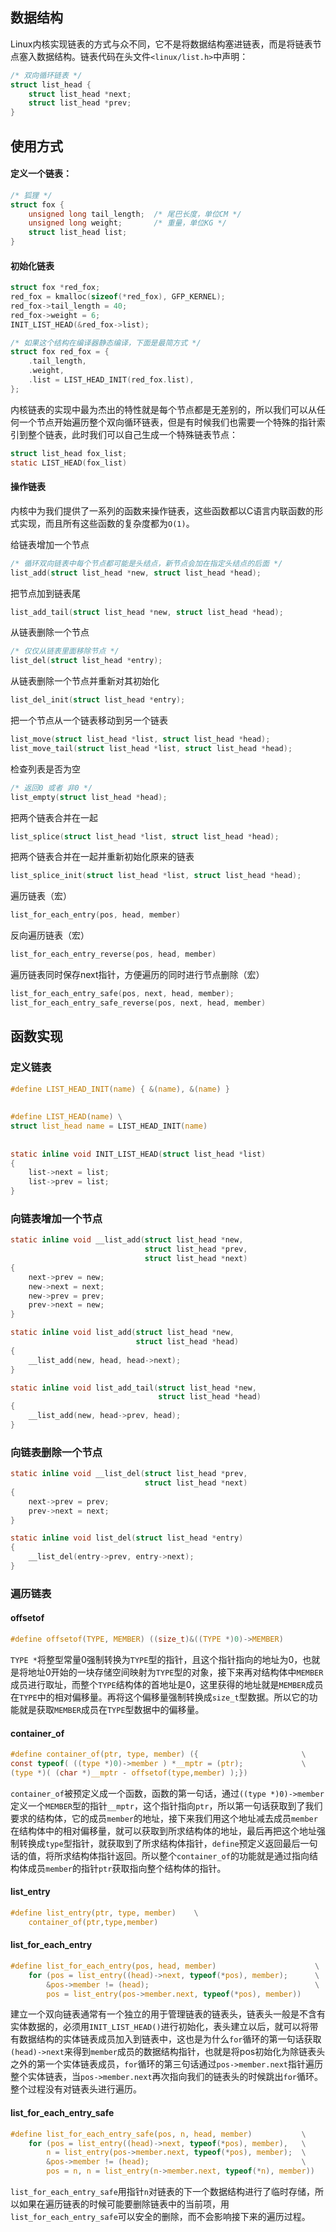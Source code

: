 ## 数据结构
Linux内核实现链表的方式与众不同，它不是将数据结构塞进链表，而是将链表节点塞入数据结构。链表代码在头文件`<linux/list.h>`中声明：
```c
/* 双向循环链表 */
struct list_head {
    struct list_head *next;
    struct list_head *prev;
}
```

## 使用方式
#### 定义一个链表：
```c
/* 狐狸 */
struct fox {
    unsigned long tail_length; 	/* 尾巴长度，单位CM */
    unsigned long weight; 		/* 重量，单位KG */
    struct list_head list;
}
```

#### 初始化链表
```c
struct fox *red_fox;
red_fox = kmalloc(sizeof(*red_fox), GFP_KERNEL);
red_fox->tail_length = 40;
red_fox->weight = 6;
INIT_LIST_HEAD(&red_fox->list);

/* 如果这个结构在编译器静态编译，下面是最简方式 */
struct fox red_fox = {
    .tail_length,
    .weight,
    .list = LIST_HEAD_INIT(red_fox.list),
};
```

内核链表的实现中最为杰出的特性就是每个节点都是无差别的，所以我们可以从任何一个节点开始遍历整个双向循环链表，但是有时候我们也需要一个特殊的指针索引到整个链表，此时我们可以自己生成一个特殊链表节点：

```C
struct list_head fox_list;
static LIST_HEAD(fox_list)
```

#### 操作链表
内核中为我们提供了一系列的函数来操作链表，这些函数都以C语言内联函数的形式实现，而且所有这些函数的复杂度都为`O(1)`。

给链表增加一个节点
```C
/* 循环双向链表中每个节点都可能是头结点，新节点会加在指定头结点的后面 */
list_add(struct list_head *new, struct list_head *head);
```

把节点加到链表尾
```C
list_add_tail(struct list_head *new, struct list_head *head);
```

从链表删除一个节点
```C
/* 仅仅从链表里面移除节点 */
list_del(struct list_head *entry);
```

从链表删除一个节点并重新对其初始化
```C
list_del_init(struct list_head *entry);
```

把一个节点从一个链表移动到另一个链表
```C
list_move(struct list_head *list, struct list_head *head);
list_move_tail(struct list_head *list, struct list_head *head);
```

检查列表是否为空
```C
/* 返回0 或者 非0 */
list_empty(struct list_head *head);
```

把两个链表合并在一起
```C
list_splice(struct list_head *list, struct list_head *head);
```

把两个链表合并在一起并重新初始化原来的链表
```C
list_splice_init(struct list_head *list, struct list_head *head);
```

遍历链表（宏）
```C
list_for_each_entry(pos, head, member)
```

反向遍历链表（宏）
```C
list_for_each_entry_reverse(pos, head, member)
```

遍历链表同时保存next指针，方便遍历的同时进行节点删除（宏）
```C
list_for_each_entry_safe(pos, next, head, member);
list_for_each_entry_safe_reverse(pos, next, head, member)
```

## 函数实现

### 定义链表
```C
#define LIST_HEAD_INIT(name) { &(name), &(name) }
 
 
#define LIST_HEAD(name) \
struct list_head name = LIST_HEAD_INIT(name)
 
 
static inline void INIT_LIST_HEAD(struct list_head *list)
{
    list->next = list;
    list->prev = list;
}
```

### 向链表增加一个节点
```C
static inline void __list_add(struct list_head *new,
                              struct list_head *prev, 
                              struct list_head *next)
{
    next->prev = new;
    new->next = next;
    new->prev = prev;
    prev->next = new;
}

static inline void list_add(struct list_head *new, 
                            struct list_head *head)
{
    __list_add(new, head, head->next);
}

static inline void list_add_tail(struct list_head *new, 
                                 struct list_head *head)
{
    __list_add(new, head->prev, head);
}
```

### 向链表删除一个节点
```C
static inline void __list_del(struct list_head *prev, 
                              struct list_head *next)
{
	next->prev = prev;
	prev->next = next;
}

static inline void list_del(struct list_head *entry)
{
	__list_del(entry->prev, entry->next);
} 
```

### 遍历链表
#### offsetof

```C
#define offsetof(TYPE, MEMBER) ((size_t)&((TYPE *)0)->MEMBER)
```

`TYPE *`将整型常量0强制转换为`TYPE`型的指针，且这个指针指向的地址为0，也就是将地址0开始的一块存储空间映射为`TYPE`型的对象，接下来再对结构体中`MEMBER`成员进行取址，而整个`TYPE`结构体的首地址是0，这里获得的地址就是`MEMBER`成员在`TYPE`中的相对偏移量。再将这个偏移量强制转换成`size_t`型数据。所以它的功能就是获取`MEMBER`成员在`TYPE`型数据中的偏移量。

#### container_of

```C
#define container_of(ptr, type, member) ({                       \
const typeof( ((type *)0)->member ) *__mptr = (ptr);             \
(type *)( (char *)__mptr - offsetof(type,member) );})
```

`container_of`被预定义成一个函数，函数的第一句话，通过`((type *)0)->member`定义一个`MEMBER`型的指针`__mptr`，这个指针指向`ptr`，所以第一句话获取到了我们要求的结构体，它的成员`member`的地址，接下来我们用这个地址减去成员`member`在结构体中的相对偏移量，就可以获取到所求结构体的地址，最后再把这个地址强制转换成`type`型指针，就获取到了所求结构体指针，`define`预定义返回最后一句话的值，将所求结构体指针返回。所以整个`container_of`的功能就是通过指向结构体成员`member`的指针`ptr`获取指向整个结构体的指针。

#### list_entry

```C
#define list_entry(ptr, type, member)    \
	container_of(ptr,type,member)   
```

#### list_for_each_entry

```C
#define list_for_each_entry(pos, head, member)                      \
	for (pos = list_entry((head)->next, typeof(*pos), member);      \
		&pos->member != (head);                                     \
		pos = list_entry(pos->member.next, typeof(*pos), member))
```

建立一个双向链表通常有一个独立的用于管理链表的链表头，链表头一般是不含有实体数据的，必须用`INIT_LIST_HEAD()`进行初始化，表头建立以后，就可以将带有数据结构的实体链表成员加入到链表中，这也是为什么`for`循环的第一句话获取`(head)->next`来得到`member`成员的数据结构指针，也就是将pos初始化为除链表头之外的第一个实体链表成员，`for`循环的第三句话通过`pos->member.next`指针遍历整个实体链表，当`pos->member.next`再次指向我们的链表头的时候跳出`for`循环。整个过程没有对链表头进行遍历。

#### list_for_each_entry_safe

```C
#define list_for_each_entry_safe(pos, n, head, member)           \
	for (pos = list_entry((head)->next, typeof(*pos), member),   \
		n = list_entry(pos->member.next, typeof(*pos), member);  \
		&pos->member != (head);                                  \
		pos = n, n = list_entry(n->member.next, typeof(*n), member))
```

`list_for_each_entry_safe`用指针`n`对链表的下一个数据结构进行了临时存储，所以如果在遍历链表的时候可能要删除链表中的当前项，用`list_for_each_entry_safe`可以安全的删除，而不会影响接下来的遍历过程。


